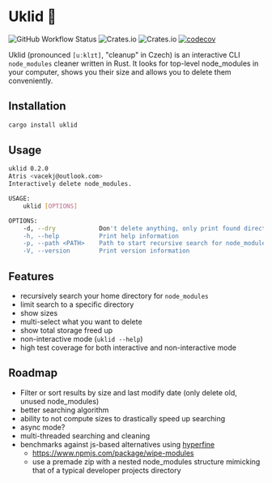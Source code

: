 # Uklid 🧹

![GitHub Workflow Status](https://img.shields.io/github/workflow/status/vacekj/uklid/Continuous%20integration)
![Crates.io](https://img.shields.io/crates/v/uklid)
![Crates.io](https://img.shields.io/crates/d/uklid)
[![codecov](https://codecov.io/gh/vacekj/uklid/branch/master/graph/badge.svg?token=6j0NfrmyJG)](https://codecov.io/gh/vacekj/uklid)

Uklid (pronounced `[uːklɪt]`, "cleanup" in Czech) is an interactive CLI `node_modules` cleaner written in Rust.
It looks for top-level node_modules in your computer, shows you their size and allows you to delete them conveniently.

## Installation
```bash
cargo install uklid
```

## Usage
```bash
uklid 0.2.0
Atris <vacekj@outlook.com>
Interactively delete node_modules.

USAGE:
    uklid [OPTIONS]

OPTIONS:
    -d, --dry            Don't delete anything, only print found directories
    -h, --help           Print help information
    -p, --path <PATH>    Path to start recursive search for node_modules from
    -V, --version        Print version information

```

## Features
- recursively search your home directory for `node_modules`
- limit search to a specific directory
- show sizes
- multi-select what you want to delete
- show total storage freed up
- non-interactive mode (`uklid --help`)
- high test coverage for both interactive and non-interactive mode

## Roadmap
- Filter or sort results by size and last modify date (only delete old, unused node_modules)
- better searching algorithm
- ability to not compute sizes to drastically speed up searching
- async mode?
- multi-threaded searching and cleaning
- benchmarks against js-based alternatives using [hyperfine](https://github.com/sharkdp/hyperfine)
    - https://www.npmjs.com/package/wipe-modules
    - use a premade zip with a nested node_modules structure mimicking that of a typical developer projects directory
